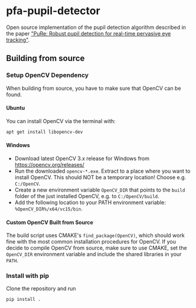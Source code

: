 # pfa-pupil-detector

Open source implementation of the pupil detection algorithm described in the paper ["PuRe: Robust pupil detection for real-time pervasive eye tracking"](https://www.sciencedirect.com/science/article/pii/S1077314218300146).

## Building from source

### Setup OpenCV Dependency
When building from source, you have to make sure that OpenCV can be found.

#### Ubuntu
You can install OpenCV via the terminal with:

```bash
apt get install libopencv-dev
```

#### Windows
- Download latest OpenCV 3.x release for Windows from https://opencv.org/releases/
- Run the downloaded `opencv-*.exe`. Extract to a place where you want to install OpenCV. This should NOT be a temporary location! Choose e.g. `C:/OpenCV`.
- Create a new environment variable `OpenCV_DIR` that points to the `build` folder of the just installed OpenCV, e.g. to `C:/OpenCV/build`.
- Add the following location to your PATH environment variable: `%OpenCV_DIR%/x64/vc15/bin`.

#### Custom OpenCV Built from Source
The build script uses CMAKE's `find_package(OpenCV)`, which should work fine with the most common installation procedures for OpenCV. If you decide to compile OpenCV from source, make sure to use CMAKE, set the `OpenCV_DIR` environment variable and include the shared libraries in your `PATH`.

### Install with pip
Clone the repository and run
```
pip install .
```